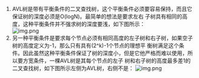 1. AVL树是带有平衡条件的二叉查找树，这个平衡条件必须要容易保持，而且它保证树的深度必须是O(logN)。最简单的想法是要求左右
子树具有相同的高度，这种平衡条件并不强求树的深度要浅，如下图所示：        
![img.png](./img/img6.png)        
1. 另一种平衡条件是要求每个节点必须有相同高度的左子树和右子树，如果空子树的高度定义为-1，那么只有具有(2^k)-1个节点的理想平
衡树满足这个条件。因此虽然这种平衡条件保证了树的深度小，但是它他严格而难以使用，所以要方宽条件，一棵AVL树是其每个节点的左子
树和右子树的高度最多差1的二叉查找树，如下图所示左侧为AVL树，右侧不是：
![img.png](./img/img7.png)      
